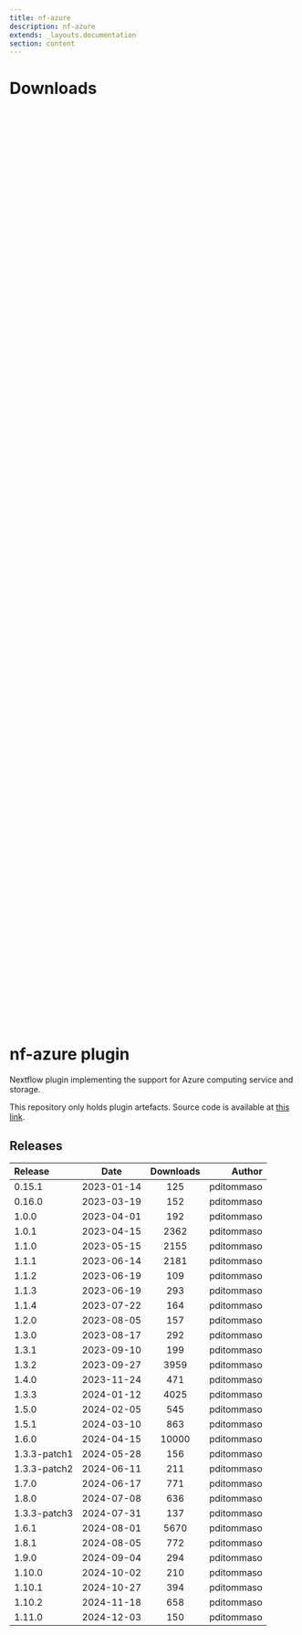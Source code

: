 ```yaml
---
title: nf-azure
description: nf-azure
extends: _layouts.documentation
section: content
---
```


# Downloads

<div style="position: relative; height:40vh; width:80vw">
    <canvas id="releases"></canvas>
</div>
<script type="module" src="docs/nf-azure/nf-azure.js"></script>

# nf-azure plugin

Nextflow plugin implementing the support for Azure computing service and storage. 

This repository only holds plugin artefacts. Source code is available at [this link](https://github.com/nextflow-io/nextflow/tree/master/plugins/nf-azure). 


## Releases

| Release                               |                       Date                       |                   Downloads                    |                           Author |
| :------------ |:------------------------------------------------:|:----------------------------------------------:|---------------------------------:|
 |  0.15.1                                              | 2023-01-14                                          | 125                                                | pditommaso                                         |
 |  0.16.0                                              | 2023-03-19                                          | 152                                                | pditommaso                                         |
 |  1.0.0                                               | 2023-04-01                                          | 192                                                | pditommaso                                         |
 |  1.0.1                                               | 2023-04-15                                          | 2362                                               | pditommaso                                         |
 |  1.1.0                                               | 2023-05-15                                          | 2155                                               | pditommaso                                         |
 |  1.1.1                                               | 2023-06-14                                          | 2181                                               | pditommaso                                         |
 |  1.1.2                                               | 2023-06-19                                          | 109                                                | pditommaso                                         |
 |  1.1.3                                               | 2023-06-19                                          | 293                                                | pditommaso                                         |
 |  1.1.4                                               | 2023-07-22                                          | 164                                                | pditommaso                                         |
 |  1.2.0                                               | 2023-08-05                                          | 157                                                | pditommaso                                         |
 |  1.3.0                                               | 2023-08-17                                          | 292                                                | pditommaso                                         |
 |  1.3.1                                               | 2023-09-10                                          | 199                                                | pditommaso                                         |
 |  1.3.2                                               | 2023-09-27                                          | 3959                                               | pditommaso                                         |
 |  1.4.0                                               | 2023-11-24                                          | 471                                                | pditommaso                                         |
 |  1.3.3                                               | 2024-01-12                                          | 4025                                               | pditommaso                                         |
 |  1.5.0                                               | 2024-02-05                                          | 545                                                | pditommaso                                         |
 |  1.5.1                                               | 2024-03-10                                          | 863                                                | pditommaso                                         |
 |  1.6.0                                               | 2024-04-15                                          | 10000                                              | pditommaso                                         |
 |  1.3.3-patch1                                        | 2024-05-28                                          | 156                                                | pditommaso                                         |
 |  1.3.3-patch2                                        | 2024-06-11                                          | 211                                                | pditommaso                                         |
 |  1.7.0                                               | 2024-06-17                                          | 771                                                | pditommaso                                         |
 |  1.8.0                                               | 2024-07-08                                          | 636                                                | pditommaso                                         |
 |  1.3.3-patch3                                        | 2024-07-31                                          | 137                                                | pditommaso                                         |
 |  1.6.1                                               | 2024-08-01                                          | 5670                                               | pditommaso                                         |
 |  1.8.1                                               | 2024-08-05                                          | 772                                                | pditommaso                                         |
 |  1.9.0                                               | 2024-09-04                                          | 294                                                | pditommaso                                         |
 |  1.10.0                                              | 2024-10-02                                          | 210                                                | pditommaso                                         |
 |  1.10.1                                              | 2024-10-27                                          | 394                                                | pditommaso                                         |
 |  1.10.2                                              | 2024-11-18                                          | 658                                                | pditommaso                                         |
 |  1.11.0                                              | 2024-12-03                                          | 150                                                | pditommaso                                         |
